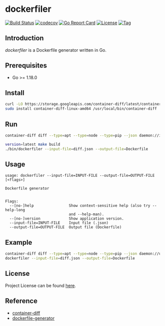 # dockerfiler

[![Build Status](https://github.com/craftslab/dockerfiler/workflows/ci/badge.svg?branch=main&event=push)](https://github.com/craftslab/dockerfiler/actions?query=workflow%3Aci)
[![codecov](https://codecov.io/gh/craftslab/dockerfiler/branch/main/graph/badge.svg?token=7PMQALLZLY)](https://codecov.io/gh/craftslab/dockerfiler)
[![Go Report Card](https://goreportcard.com/badge/github.com/craftslab/dockerfiler)](https://goreportcard.com/report/github.com/craftslab/dockerfiler)
[![License](https://img.shields.io/github/license/craftslab/dockerfiler.svg)](https://github.com/craftslab/dockerfiler/blob/main/LICENSE)
[![Tag](https://img.shields.io/github/tag/craftslab/dockerfiler.svg)](https://github.com/craftslab/dockerfiler/tags)



## Introduction

*dockerfiler* is a Dockerfile generator written in Go.



## Prerequisites

- Go >= 1.18.0



## Install

```bash
curl -LO https://storage.googleapis.com/container-diff/latest/container-diff-linux-amd64
sudo install container-diff-linux-amd64 /usr/local/bin/container-diff
```



## Run

```bash
container-diff diff --type=apt --type=node --type=pip --json daemon://image1 daemon://image2 > diff.json

version=latest make build
./bin/dockerfiler --input-file=diff.json --output-file=Dockerfile
```



## Usage

```
usage: dockerfiler --input-file=INPUT-FILE --output-file=OUTPUT-FILE [<flags>]

Dockerfile generator


Flags:
  --[no-]help                Show context-sensitive help (also try --help-long
                             and --help-man).
  --[no-]version             Show application version.
  --input-file=INPUT-FILE    Input file (.json)
  --output-file=OUTPUT-FILE  Output file (Dockerfile)
```



## Example

```bash
container-diff diff --type=apt --type=node --type=pip --json daemon://ubuntu:22.04 daemon://ubuntu:23.04 > diff.json
dockerfiler --input-file=diff.json --output-file=Dockerfile
```



## License

Project License can be found [here](LICENSE).



## Reference

- [container-diff](https://github.com/GoogleContainerTools/container-diff)
- [dockerfile-generator](https://www.startwithdocker.com/)
